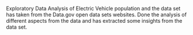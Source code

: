 Exploratory Data Analysis of Electric Vehicle population and the data set has taken from the Data.gov open data sets websites.
Done the analysis of different aspects from the data and has extracted some insights from the data set.

